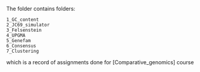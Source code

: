 The folder contains folders:

    1_GC_content
    2_JC69_simulator
    3_Felsenstein
    4_UPGMA
    5_Genefam
    6_Consensus
    7_Clustering

which is a record of assignments done for [Comparative_genomics] course
